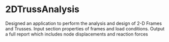 # 2DTrussAnalysis
Designed an application to perform the analysis and design of 2-D Frames and Trusses.  Input section properties of frames and load conditions.  Output a full report which includes node displacements and reaction forces

